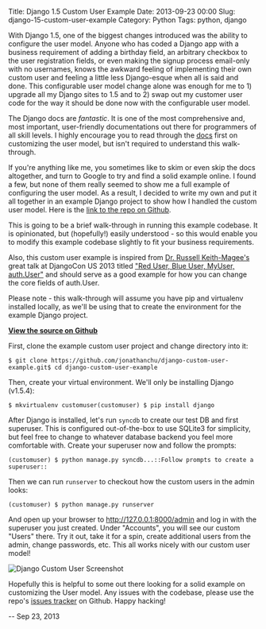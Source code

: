 Title: Django 1.5 Custom User Example
Date: 2013-09-23 00:00
Slug: django-15-custom-user-example
Category: Python
Tags: python, django


With Django 1.5, one of the biggest changes introduced was the ability
to configure the user model. Anyone who has coded a Django app with a
business requirement of adding a birthday field, an arbitrary checkbox
to the user registration fields, or even making the signup process
email-only with no usernames, knows the awkward feeling of implementing
their own custom user and feeling a little less Django-esque when all is
said and done. This configurable user model change alone was enough for
me to 1) upgrade all my Django sites to 1.5 and to 2) swap out my
customer user code for the way it should be done now with the
configurable user model.

The Django docs are *fantastic*. It is one of the most comprehensive
and, most important, user-friendly documentations out there for
programmers of all skill levels. I highly encourage you to read through
the
[docs](https://docs.djangoproject.com/en/dev/topics/auth/customizing/#custom-users-and-the-built-in-auth-forms)
first on customizing the user model, but isn't required to understand
this walk-through.

If you're anything like me, you sometimes like to skim or even skip the
docs altogether, and turn to Google to try and find a solid example
online. I found a few, but none of them really seemed to show me a full
example of configuring the user model. As a result, I decided to write
my own and put it all together in an example Django project to show how
I handled the custom user model. Here is the [link to the repo on
Github](https://github.com/jonathanchu/django-custom-user-example).

This is going to be a brief walk-through in running this example
codebase. It is opinionated, but (hopefully!) easily understood - so
this would enable you to modify this example codebase slightly to fit
your business requirements.

Also, this custom user example is inspired from [Dr. Russell
Keith-Magee's](https://twitter.com/freakboy3742) great talk at DjangoCon
US 2013 titled ["Red User, Blue User, MyUser,
auth.User"](https://speakerdeck.com/freakboy3742/red-user-blue-user-myuser-auth-dot-user)
and should serve as a good example for how you can change the core
fields of auth.User.

Please note - this walk-through will assume you have pip and virtualenv
installed locally, as we'll be using that to create the environment for
the example Django project.

**[View the source on
Github](https://github.com/jonathanchu/django-custom-user-example)**

First, clone the example custom user project and change directory into
it:

    $ git clone https://github.com/jonathanchu/django-custom-user-example.git$ cd django-custom-user-example

Then, create your virtual environment. We'll only be installing Django
(v1.5.4):

    $ mkvirtualenv customuser(customuser) $ pip install django

After Django is installed, let's run `syncdb` to create our test DB and
first superuser. This is configured out-of-the-box to use SQLite3 for
simplicity, but feel free to change to whatever database backend you
feel more comfortable with. Create your superuser now and follow the
prompts:

    (customuser) $ python manage.py syncdb...::Follow prompts to create a superuser::

Then we can run `runserver` to checkout how the custom users in the
admin looks:

    (customuser) $ python manage.py runserver

And open up your browser to http://127.0.0.1:8000/admin and log in with
the superuser you just created. Under "Accounts", you will see our
custom "Users" there. Try it out, take it for a spin, create additional
users from the admin, change passwords, etc. This all works nicely with
our custom user model!

![Django Custom User Screenshot](http://i.imgur.com/uaG4qaH.png)

Hopefully this is helpful to some out there looking for a solid example
on customizing the User model. Any issues with the codebase, please use
the repo's [issues
tracker](https://github.com/jonathanchu/django-custom-user-example/issues)
on Github. Happy hacking!

-- Sep 23, 2013
